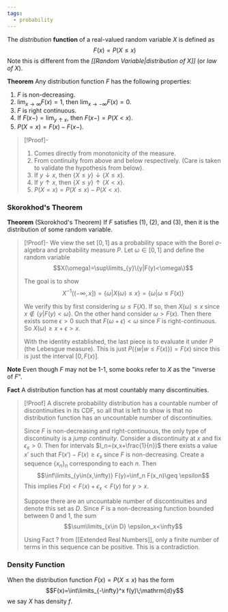 ```yaml
---
tags:
  - probability
---
```

The *distribution* **function** of a real-valued random variable $X$ is defined as
$$F(x)=P(X\leq x)$$
Note this is different from the *[[Random Variable|distribution of X]]* (or *law of X*).

**Theorem** Any distribution function $F$ has the following properties:
1) $F$ is non-decreasing.
2) $\lim_{x\rightarrow\infty} F(x)=1$, then $\lim_{x\rightarrow-\infty}F(x)=0$.
3) $F$ is right continuous.
4) If $F(x-)=\lim_{y\uparrow x}$, then $F(x-)=P(X<x)$.
5) $P(X=x) = F(x)-F(x-)$.

>[!Proof]-
>1) Comes directly from monotonicity of the measure.
>2) From continuity from above and below respectively. (Care is taken to validate the hypothesis from below).
>3) If $y\downarrow x$, then $\{X\leq y\}\downarrow\{X\leq x\}$. 
>4) If $y\uparrow x$, then $\{X\leq y\}\uparrow\{X\lt x\}$.
>5) $P(X=x)=P(X\leq x) - P(X<x)$.

### Skorokhod's Theorem
**Theorem** (Skorokhod's Theorem)
If $F$ satisfies $(1)$, $(2)$, and $(3)$, then it is the distribution of some random variable.

>[!Proof]-
>We view the set $[0,1]$ as a probability space with the Borel $\sigma$-algebra and probability measure $P$. Let $\omega\in[0,1]$ and define the random variable
>$$X(\omega)=\sup\limits_{y}\{y|F(y)<\omega\}$$
>
>The goal is to show $$X^{-1}((-\infty, x])=\{\omega|X(\omega)\leq x\}=\{\omega|\omega\leq F(x)\}$$
>
>We verify this by first considering $\omega\leq F(X)$. If so, then $X(\omega)\leq x$ since $x\notin \{y|F(y)<\omega\}$. On the other hand consider $\omega>F(x)$. Then there exists some $\epsilon>0$ such that $F(\omega+\epsilon)<\omega$ since $F$ is right-continuous. So $X(\omega)\geq x+\epsilon>x$. 
>
>With the identity established, the last piece is to evaluate it under $P$ (the Lebesgue measure). This is just $P(\{w|w\leq F(x)\})=F(x)$ since this is just the interval $[0,F(x)]$.

**Note**
Even though $F$ may not be 1-1, some books refer to $X$ as the "inverse of $F$".

**Fact**
A distribution function has at most countably many discontinuities.

>[!Proof]
>A discrete probability distribution has a countable number of discontinuities in its CDF, so all that is left to show is that no distribution function has an uncountable number of discontinuities.
>
>Since $F$ is non-decreasing and right-continuous, the only type of discontinuity is a *jump continuity*. Consider a discontinuity at $x$ and fix $\epsilon_x>0$. Then for intervals $I_n=(x,x+\frac{1}{n})$ there exists a value $x'$ such that $F(x')-F(x)\geq \epsilon_x$ since $F$ is non-decreasing. Create a sequence $\{x_n\}_n$ corresponding to each $n$.  Then
>$$\inf\limits_{y\in(x,\infty)} F(y)=\inf_n F(x_n)\geq \epsilon$$ 
>This implies $F(x)<F(x)+\epsilon_x<F(y)$ for $y>x$. 
>
>Suppose there are an uncountable number of discontinuities and denote this set as $D$. Since $F$ is a non-decreasing function bounded between $0$ and $1$, the sum
>$$\sum\limits_{x\in D} \epsilon_x<\infty$$
>
>Using Fact ? from [[Extended Real Numbers]], only a finite number of terms in this sequence can be positive. This is a contradiction.

### Density Function
When the distribution function $F(x)=P(X\leq x)$ has the form
$$F(x)=\int\limits_{-\infty}^x f(y)\;\mathrm{d}y$$
we say $X$ has density $f$.